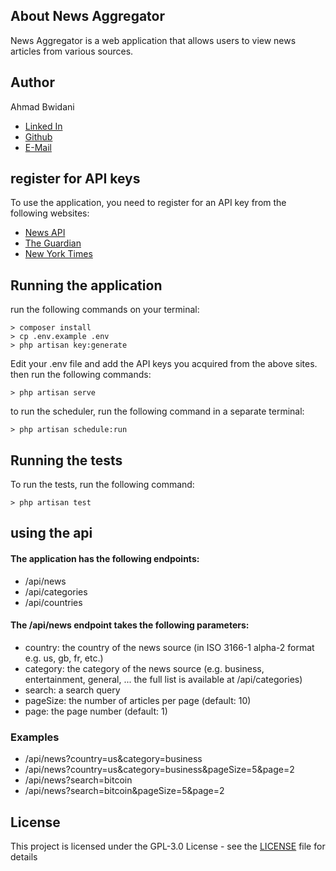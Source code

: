 
## About News Aggregator
News Aggregator is a web application that allows users to view news articles from various sources.
## Author
Ahmad Bwidani
- [Linked In](https://www.linkedin.com/in/ahmad-bwidani-03507413b/)
- [Github](https://github.com/AhmadBD)
- [E-Mail](mailto:ahmad2135@gmail.com)

## register for API keys
To use the application, you need to register for an API key from the following websites:
- [News API](https://newsapi.org/)
- [The Guardian](https://open-platform.theguardian.com/access/)
- [New York Times](https://developer.nytimes.com/)
## Running the application
run the following commands on your terminal:
```
> composer install
> cp .env.example .env
> php artisan key:generate
```
Edit your .env file and add the API keys you acquired from the above sites.
then run the following commands:
```
> php artisan serve
```
to run the scheduler, run the following command in a separate terminal:
```
> php artisan schedule:run
```
## Running the tests
To run the tests, run the following command:
```
> php artisan test
```
## using the api
#### The application has the following endpoints:
- /api/news
- /api/categories
- /api/countries

#### The /api/news endpoint takes the following parameters:
- country: the country of the news source (in ISO 3166-1 alpha-2 format e.g. us, gb, fr, etc.)
- category: the category of the news source (e.g. business, entertainment, general, ... the full list is available at /api/categories)
- search: a search query
- pageSize: the number of articles per page (default: 10)
- page: the page number (default: 1)

### Examples
- /api/news?country=us&category=business
- /api/news?country=us&category=business&pageSize=5&page=2
- /api/news?search=bitcoin
- /api/news?search=bitcoin&pageSize=5&page=2

## License
This project is licensed under the GPL-3.0 License - see the [LICENSE](LICENSE) file for details
